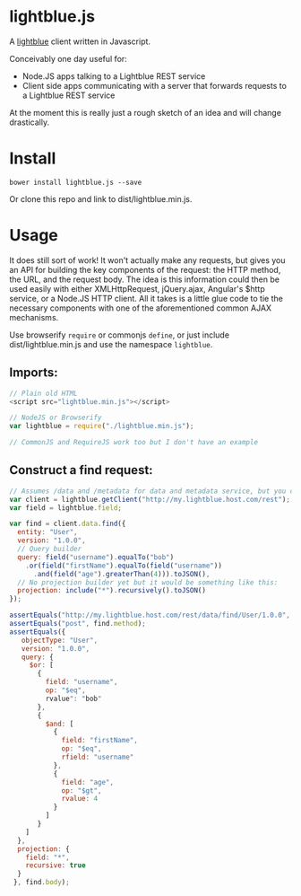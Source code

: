 # lightblue.js

A [lightblue](https://github.com/lightblue-platform) client written in Javascript.

Conceivably one day useful for:
- Node.JS apps talking to a Lightblue REST service
- Client side apps communicating with a server that forwards requests to a Lightblue REST service

At the moment this is really just a rough sketch of an idea and will change drastically.

# Install

`bower install lightblue.js --save`

Or clone this repo and link to dist/lightblue.min.js.

# Usage

It does still sort of work! It won't actually make any requests, but gives you an API for building the key components of the request: the HTTP method, the URL, and the request body. The idea is this information could then be used easily with either XMLHttpRequest, jQuery.ajax, Angular's $http service, or a Node.JS HTTP client. All it takes is a little glue code to tie the necessary components with one of the aforementioned common AJAX mechanisms.

Use browserify `require` or commonjs `define`, or just include dist/lightblue.min.js and use the namespace `lightblue`.

## Imports: 

```javascript
// Plain old HTML
<script src="lightblue.min.js"></script>

// NodeJS or Browserify
var lightblue = require("./lightblue.min.js");

// CommonJS and RequireJS work too but I don't have an example
```

## Construct a find request:

```javascript
// Assumes /data and /metadata for data and metadata service, but you can override
var client = lightblue.getClient("http://my.lightblue.host.com/rest"); 
var field = lightblue.field;

var find = client.data.find({
  entity: "User",
  version: "1.0.0",
  // Query builder
  query: field("username").equalTo("bob")
    .or(field("firstName").equalTo(field("username"))
      .and(field("age").greaterThan(4))).toJSON(),
  // No projection builder yet but it would be something like this:
  projection: include("*").recursively().toJSON()
});

assertEquals("http://my.lightblue.host.com/rest/data/find/User/1.0.0", find.url);
assertEquals("post", find.method);
assertEquals({
   objectType: "User",
   version: "1.0.0",
   query: {
     $or: [
       {
         field: "username",
         op: "$eq",
         rvalue": "bob"
       },
       {
         $and: [
           {
             field: "firstName",
             op: "$eq",
             rfield: "username"
           },
           {
             field: "age",
             op: "$gt",
             rvalue: 4
           }
         ]
       }
    ]
  },
  projection: {
    field: "*",
    recursive: true
  }
 }, find.body);
```
